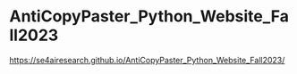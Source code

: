 # AntiCopyPaster_Python_Website_Fall2023
https://se4airesearch.github.io/AntiCopyPaster_Python_Website_Fall2023/
